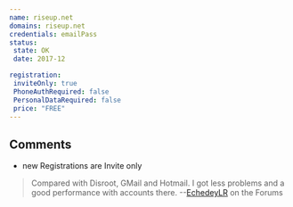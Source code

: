 ```yaml
---
name: riseup.net
domains: riseup.net
credentials: emailPass
status:
 state: OK
 date: 2017-12

registration:
 inviteOnly: true
 PhoneAuthRequired: false
 PersonalDataRequired: false
 price: "FREE"
---
```


## Comments
- new Registrations are Invite only

> Compared with Disroot, GMail and Hotmail. I got less problems and a good performance with accounts there. 
>--[EchedeyLR](https://support.delta.chat/u/echedeylr/) on the Forums